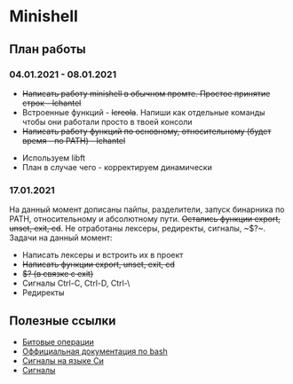 # Minishell

## План работы
### 04.01.2021 - 08.01.2021
+ ~~Написать работу minishell в обычном промте. Простое принятие строк - lchantel~~
+ Встроенные функций - ~~lcreola~~. Напиши как отдельные команды чтобы они работали просто в твоей консоли
+ ~~Написать работу функций по основному, относительному (будет время - по PATH) - lchantel~~
- Используем libft
- План в случае чего - корректируем динамически

### 17.01.2021
На данный момент дописаны пайпы, разделители, запуск бинарника по PATH, относительному 
и абсолютному пути. ~~Остались функции export, unset, exit, cd~~. Не отработаны лексеры, редиректы, 
сигналы, ~$?~. Задачи на данный момент:
+ Написать лексеры и встроить их в проект
+ ~~Написать функции export, unset, exit, cd~~
+ ~~$? (в связке с exit)~~
+ Cигналы Ctrl-C, Ctrl-D, Ctrl-\
+ Редиректы

## Полезные ссылки
- [Битовые операции](https://www.geeksforgeeks.org/bitwise-operators-in-c-cpp/)
- [Оффициальная документация по bash](https://pubs.opengroup.org/onlinepubs/9699919799.2018edition/utilities/V3_chap02.html#tag_18_02_01)
- [Сигналы на языке Си](https://www.geeksforgeeks.org/signals-c-language/)
- [Сигналы](https://pubs.opengroup.org/onlinepubs/009695399/basedefs/signal.h.html)
